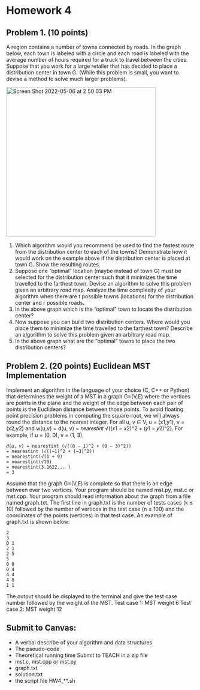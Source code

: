 # Homework 4
## Problem 1. (10 points)
A region contains a number of towns connected by roads. In the graph below, each town is labeled with a circle and each road is labeled with the average number of hours required for a truck to travel between the cities. Suppose that you work for a large retailer that has decided to place a distribution center in town G. (While this problem is small, you want to devise a method to solve much larger problems).

<img width="399" alt="Screen Shot 2022-05-06 at 2 50 03 PM" src="https://user-images.githubusercontent.com/25465133/167220870-e5f869b3-a525-4cc7-bbe0-0a7cb68d18d7.png">

1. Which algorithm would you recommend be used to find the fastest route from the distribution center to each of the towns? Demonstrate how it would work on the example above if the distribution center is placed at town G. Show the resulting routes.
2. Suppose one ”optimal” location (maybe instead of town G) must be selected for the distribution center such that it minimizes the time travelled to the farthest town. Devise an algorithm to solve this problem given an arbitrary road map. Analyze the time complexity of your algorithm when there are t possible towns (locations) for the distribution center and r possible roads.
3. In the above graph which is the “optimal” town to locate the distribution center?
4. Now suppose you can build two distribution centers. Where would you place them to minimize the time travelled to the farthest town? Describe an algorithm to solve this problem given an arbitrary road map.
5. In the above graph what are the “optimal” towns to place the two distribution centers?

## Problem 2. (20 points) Euclidean MST Implementation
Implement an algorithm in the language of your choice (C, C++ or Python) that determines the weight of a MST in a graph G=(V,E) where the vertices are points in the plane and the weight of the edge between each pair of points is the Euclidean distance between those points. To avoid floating point precision problems in computing the square-root, we will always round the distance to the nearest integer. For all u, v ∈ V, u = (x1,y1), v = (x2,y2) and
    w(u,v) = d(u, v) = 𝑛𝑒𝑎𝑟𝑒𝑠𝑡𝑖𝑛𝑡 √((𝑥1 − 𝑥2)^2 + (𝑦1 − 𝑦2)^2).
For example, if u = (0, 0), v = (1, 3),
```
𝑑(𝑢, 𝑣) = nearestint (√((0 − 1)^2 + (0 − 3)^2))
= nearestint (√((−1)^2 + (−3)^2))
= nearestint(√(1 + 9)
= nearestint(√10)
= nearestint(3.1622... )
= 3
```
Assume that the graph G=(V,E) is complete so that there is an edge between ever two vertices. Your program should be named mst.py, mst.c or mst.cpp. Your program should read information about the graph from a file named graph.txt. The first line in graph.txt is the number of tests cases (k ≤ 10) followed by the number of vertices in the test case (n ≤ 100) and the coordinates of the points (vertices) in that test case.
An example of graph.txt is shown below:
```
2
3
0 1
2 1
2 5
5
0 0
0 4
4 4
4 8
1 1
```

The output should be displayed to the terminal and give the test case number followed by the weight of the MST.
Test case 1: MST weight 6
Test case 2: MST weight 12

## Submit to Canvas:
- A verbal describe of your algorithm and data structures
- The pseudo-code
- Theoretical running time
Submit to TEACH in a zip file
- mst.c, mst.cpp or mst.py
- graph.txt
- solution.txt
- the script file HW4_**.sh
